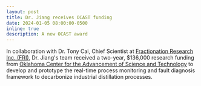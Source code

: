 ```yaml
---
layout: post
title: Dr. Jiang receives OCAST funding
date: 2024-01-05 08:00:00-0500
inline: true
description: A new OCAST award
---
```


In collaboration with Dr. Tony Cai, Chief Scientist at [Fractionation Research Inc. (FRI)](https://www.fri.org/home), Dr. Jiang's team received a two-year, $136,000 research funding from [Oklahoma Center for the Advancement of Science and Technology](https://oklahoma.gov/ocast/about-ocast/awards.html) to develop and prototype the real-time process monitoring and fault diagnosis framework to decarbonize industrial distillation processes.
